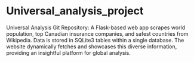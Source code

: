 # Universal_analysis_project
Universal Analysis Git Repository: A Flask-based web app scrapes world population, top Canadian insurance companies, and safest countries from Wikipedia. Data is stored in SQLite3 tables within a single database. The website dynamically fetches and showcases this diverse information, providing an insightful platform for global analysis.
